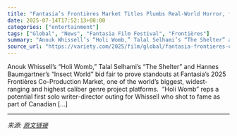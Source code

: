 ```yaml
---
title: "Fantasia’s Frontières Market Titles Plumbs Real-World Horror, from War Zone Trauma to AI, Hellish Maternity and the Restaurant Business, Plus Bigfoot Romance"
date: 2025-07-14T17:52:13+08:00
categories: ["entertainment"]
tags: ["Global", "News", "Fantasia Film Festival", "Frontières"]
summary: "Anouk Whissell’s “Holi Womb,” Talal Selhami’s “The Shelter” and Hannes Baumgartner’s “Insect World” bid fair to prove standouts at Fantasia’s 2025 Frontières Co-Production Market, one of the world’s b"
source_url: "https://variety.com/2025/film/global/fantasia-frontieres-co-production-market-1236459858/"
---
```


Anouk Whissell’s “Holi Womb,” Talal Selhami’s “The Shelter” and Hannes Baumgartner’s “Insect World” bid fair to prove standouts at Fantasia’s 2025 Frontières Co-Production Market, one of the world’s biggest, widest-ranging and highest caliber genre project platforms.&#160; “Holi Womb” reps a potential first solo writer-director outing for Whissell who shot to fame as part of Canadian [&#8230;]

---

*来源: [原文链接](https://variety.com/2025/film/global/fantasia-frontieres-co-production-market-1236459858/)*
